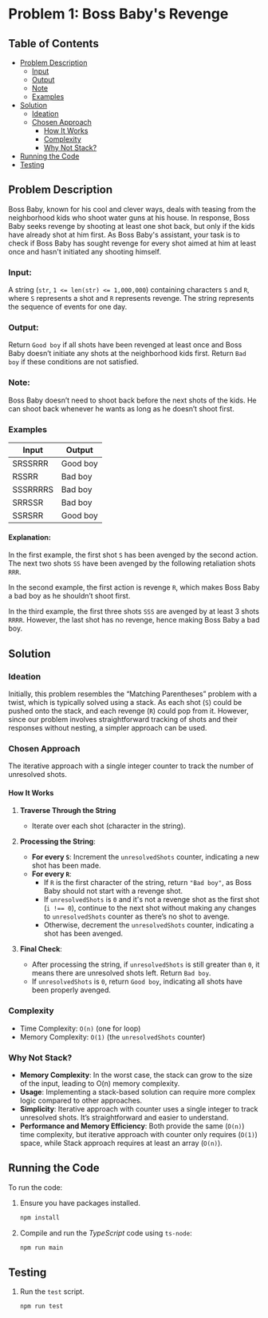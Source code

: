 # Problem 1: Boss Baby's Revenge

## Table of Contents

- [Problem Description](#problem-description)
  - [Input](#input)
  - [Output](#output)
  - [Note](#note)
  - [Examples](#examples)
- [Solution](#solution)
  - [Ideation](#ideation)
  - [Chosen Approach](#chosen-approach)
    - [How It Works](#how-it-works)
    - [Complexity](#complexity)
    - [Why Not Stack?](#why-not-stack)
- [Running the Code](#running-the-code)
- [Testing](#testing)

## Problem Description

Boss Baby, known for his cool and clever ways, deals with teasing from the neighborhood kids who shoot
water guns at his house. In response, Boss Baby seeks revenge by shooting at least one shot back, but only
if the kids have already shot at him first. As Boss Baby's assistant, your task is to check if Boss Baby has sought revenge for every shot aimed at him at least once and hasn't initiated any shooting himself.

### Input:

A string (`str`, `1 <= len(str) <= 1,000,000`) containing characters `S` and `R`, where `S` represents a shot and `R`
represents revenge. The string represents the sequence of events for one day.

### Output:

Return `Good boy` if all shots have been revenged at least once and Boss Baby doesn’t initiate any shots at
the neighborhood kids first. Return `Bad boy` if these conditions are not satisfied.

### Note:

Boss Baby doesn’t need to shoot back before the next shots of the kids. He can shoot back whenever
he wants as long as he doesn’t shoot first.

### Examples

| **Input** | **Output** |
| --------- | ---------- |
| SRSSRRR   | Good boy   |
| RSSRR     | Bad boy    |
| SSSRRRRS  | Bad boy    |
| SRRSSR    | Bad boy    |
| SSRSRR    | Good boy   |

#### Explanation:

In the first example, the first shot `S` has been avenged by the second action. The next two shots `SS` have been avenged by the following retaliation shots `RRR`.

In the second example, the first action is revenge `R`, which makes Boss Baby a bad boy as he shouldn’t shoot first.

In the third example, the first three shots `SSS` are avenged by at least 3 shots `RRRR`. However, the last shot has no revenge, hence making Boss Baby a bad boy.

## Solution

### Ideation

Initially, this problem resembles the “Matching Parentheses” problem with a twist, which is typically solved using a stack. As each shot (`S`) could be pushed onto the stack, and each revenge (`R`) could pop from it. However, since our problem involves straightforward tracking of shots and their responses without nesting, a simpler approach can be used.

### Chosen Approach

The iterative approach with a single integer counter to track the number of unresolved shots.

#### How It Works

1. **Traverse Through the String**

   - Iterate over each shot (character in the string).

2. **Processing the String**:

   - **For every `S`**: Increment the `unresolvedShots` counter, indicating a new shot has been made.
   - **For every `R`**:
     - If `R` is the first character of the string, return `"Bad boy"`, as Boss Baby should not start with a revenge shot.
     - If `unresolvedShots` is `0` and it's not a revenge shot as the first shot (`i !== 0`), continue to the next shot without making any changes to `unresolvedShots` counter as there’s no shot to avenge.
     - Otherwise, decrement the `unresolvedShots` counter, indicating a shot has been avenged.

3. **Final Check**:

   - After processing the string, if `unresolvedShots` is still greater than `0`, it means there are unresolved shots left. Return `Bad boy`.
   - If `unresolvedShots` is `0`, return `Good boy`, indicating all shots have been properly avenged.

### Complexity

- Time Complexity: `O(n)` (one for loop)
- Memory Complexity: `O(1)` (the `unresolvedShots` counter)

### Why Not Stack?

- **Memory Complexity**: In the worst case, the stack can grow to the size of the input, leading to O(n) memory complexity.
- **Usage**: Implementing a stack-based solution can require more complex logic compared to other approaches.
- **Simplicity**: Iterative approach with counter uses a single integer to track unresolved shots. It’s straightforward and easier to understand.
- **Performance and Memory Efficiency**: Both provide the same (`O(n)`) time complexity, but iterative approach with counter only requires (`O(1)`) space, while Stack approach requires at least an array (`O(n)`).

## Running the Code

To run the code:

1. Ensure you have packages installed.
   ```bash
   npm install
   ```
2. Compile and run the _TypeScript_ code using `ts-node`:
   ```bash
   npm run main
   ```

## Testing

1. Run the `test` script.
   ```bash
   npm run test
   ```
